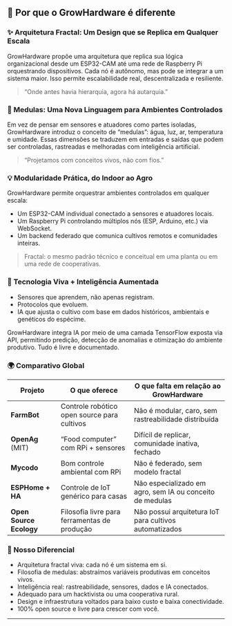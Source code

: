 ## 🌱 Por que o GrowHardware é diferente

### ✨ Arquitetura Fractal: Um Design que se Replica em Qualquer Escala

GrowHardware propõe uma arquitetura que replica sua lógica organizacional desde um ESP32-CAM até uma rede de Raspberry Pi orquestrando dispositivos. Cada nó é autônomo, mas pode se integrar a um sistema maior. Isso permite escalabilidade real, descentralizada e resiliente.

> “Onde antes havia hierarquia, agora há autarquia.”

### 🧠 Medulas: Uma Nova Linguagem para Ambientes Controlados

Em vez de pensar em sensores e atuadores como partes isoladas, GrowHardware introduz o conceito de “medulas”: água, luz, ar, temperatura e umidade. Essas dimensões se traduzem em entradas e saídas que podem ser controladas, rastreadas e melhoradas com inteligência artificial.

> “Projetamos com conceitos vivos, não com fios.”

### 💡 Modularidade Prática, do Indoor ao Agro

GrowHardware permite orquestrar ambientes controlados em qualquer escala:

* Um ESP32-CAM individual conectado a sensores e atuadores locais.
* Um Raspberry Pi controlando múltiplos nós (ESP, Arduino, etc.) via WebSocket.
* Um backend federado que comunica cultivos remotos e comunidades inteiras.

> Fractal: o mesmo padrão técnico e conceitual em uma planta ou em uma rede de cooperativas.

### 🤖 Tecnologia Viva + Inteligência Aumentada

* Sensores que aprendem, não apenas registram.
* Protocolos que evoluem.
* IA que ajusta o cultivo com base em dados históricos, ambientais e genéticos do espécime.

GrowHardware integra IA por meio de uma camada TensorFlow exposta via API, permitindo predição, detecção de anomalias e otimização do ambiente produtivo. Tudo é livre e documentado.

### 🌍 Comparativo Global

| Projeto                 | O que oferece                                | O que falta em relação ao GrowHardware                   |
| ----------------------- | -------------------------------------------- | -------------------------------------------------------- |
| **FarmBot**             | Controle robótico open source para cultivos  | Não é modular, caro, sem rastreabilidade distribuída     |
| **OpenAg** (MIT)        | “Food computer” com RPi + sensores           | Difícil de replicar, comunidade inativa, fechado         |
| **Mycodo**              | Bom controle ambiental com RPi               | Não é federado, sem modelo fractal                       |
| **ESPHome + HA**        | Controle de IoT genérico para casas          | Não especializado em agro, sem IA ou conceito de medulas |
| **Open Source Ecology** | Filosofia livre para ferramentas de produção | Não possui arquitetura IoT para cultivos automatizados   |

### 🚀 Nosso Diferencial

* Arquitetura fractal viva: cada nó é um sistema em si.
* Filosofia de medulas: abstraímos variáveis produtivas em conceitos vivos.
* Inteligência real: rastreabilidade, sensores, dados e IA conectados.
* Adequado para um hacktivista ou uma cooperativa rural.
* Design e infraestrutura voltados para baixo custo e baixa conectividade.
* 100% open source e livre para crescer com você.

---